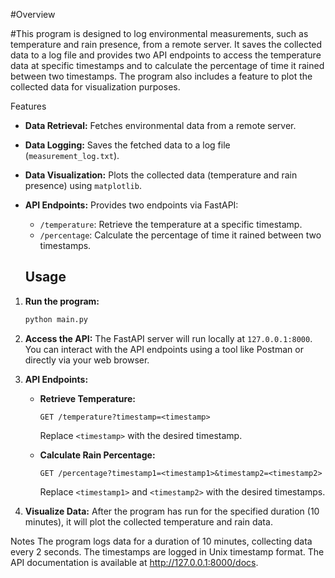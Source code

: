 #Overview

#This program is designed to log environmental measurements, such as temperature and rain presence, from a remote server. It saves the collected data to a log file and provides two API endpoints to access the temperature data at specific timestamps and to calculate the percentage of time it rained between two timestamps. The program also includes a feature to plot the collected data for visualization purposes.

Features
- **Data Retrieval:** Fetches environmental data from a remote server.
- **Data Logging:** Saves the fetched data to a log file (`measurement_log.txt`).
- **Data Visualization:** Plots the collected data (temperature and rain presence) using `matplotlib`.
- **API Endpoints:** Provides two endpoints via FastAPI:
  - `/temperature`: Retrieve the temperature at a specific timestamp.
  - `/percentage`: Calculate the percentage of time it rained between two timestamps.

 
  ## Usage
1. **Run the program:**
    ```sh
    python main.py
    ```

2. **Access the API:**
    The FastAPI server will run locally at `127.0.0.1:8000`. You can interact with the API endpoints using a tool like Postman or directly via your web browser.

3. **API Endpoints:**
    - **Retrieve Temperature:**
        ```http
        GET /temperature?timestamp=<timestamp>
        ```
        Replace `<timestamp>` with the desired timestamp.

    - **Calculate Rain Percentage:**
        ```http
        GET /percentage?timestamp1=<timestamp1>&timestamp2=<timestamp2>
        ```
        Replace `<timestamp1>` and `<timestamp2>` with the desired timestamps.

4. **Visualize Data:**
    After the program has run for the specified duration (10 minutes), it will plot the collected temperature and rain data.

Notes
The program logs data for a duration of 10 minutes, collecting data every 2 seconds.
The timestamps are logged in Unix timestamp format.
The API documentation is available at http://127.0.0.1:8000/docs.
